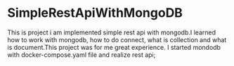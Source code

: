 # SimpleRestApiWithMongoDB
This is project i am implemented simple rest api with mongodb.I learned how to work with mongodb, how to do connect, what is collection and what is document.This project was for me great experience.
I started mondodb with docker-compose.yaml file and realize rest api;
